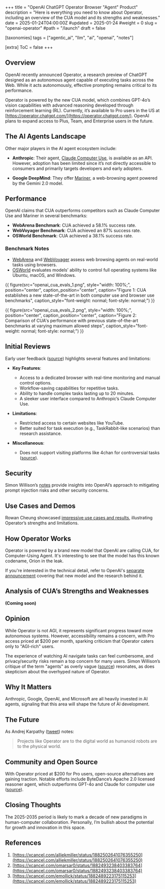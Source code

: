 +++
title = "OpenAI ChatGPT Operator Browser \"Agent\" Product"
description = "Here is everything you need to know about Operator, including an overview of the CUA model and its strengths and weaknesses."
date = 2025-01-24T04:00:00Z
#updated = 2025-01-24
#weight = 0
slug = "openai-operator"
#path = "/launch"
draft = false

[taxonomies]
tags = ["agentic_ai", "llm", "ai", "openai", "notes"]

[extra]
ToC = false
+++

## Overview

OpenAI recently announced Operator, a research preview of ChatGPT designed as an autonomous agent capable of executing tasks across the Web. While it acts autonomously, effective prompting remains critical to its performance.

Operator is powered by the new CUA model, which combines GPT-4o’s vision capabilities with advanced reasoning developed through reinforcement learning (RL). Currently, it’s available to Pro users in the US at [https://operator.chatgpt.com/](https://operator.chatgpt.com/). OpenAI plans to expand access to Plus, Team, and Enterprise users in the future.

## The AI Agents Landscape

Other major players in the AI agent ecosystem include:

- **Anthropic**: Their agent, [Claude Computer Use](https://www.anthropic.com/news/3-5-models-and-computer-use), is available as an API. However, adoption has been limited since it’s not directly accessible to consumers and primarily targets developers and early adopters.

- **Google DeepMind**: They offer [Mariner](https://deepmind.google/technologies/project-mariner/), a web-browsing agent powered by the Gemini 2.0 model.

## Performance

OpenAI claims that CUA outperforms competitors such as Claude Computer Use and Mariner in several benchmarks:

- **WebArena Benchmark**: CUA achieved a 58.1% success rate.
- **WebVoyager Benchmark**: CUA achieved an 87% success rate.
- **OSWorld Benchmark**: CUA achieved a 38.1% success rate.

### Benchmark Notes
- [WebArena](https://arxiv.org/abs/2307.13854) and [WebVoyager](https://arxiv.org/abs/2401.13919) assess web browsing agents on real-world tasks using browsers.
- [OSWorld](https://arxiv.org/abs/2404.07972) evaluates models’ ability to control full operating systems like Ubuntu, macOS, and Windows.

{{ figure(src="openai_cua_evals_1.png",
       style="width: 100%;",
       position="center",
       caption_position="center",
       caption="Figure 1: CUA establishes a new state-of-the-art in both computer use and browser use benchmarks",
       caption_style="font-weight: normal; font-style: normal;") }}

{{ figure(src="openai_cua_evals_2.png",
       style="width: 100%;",
       position="center",
       caption_position="center",
       caption="Figure 2: Comparison of CUA's performance with previous state-of-the-art benchmarks at varying maximum allowed steps",
       caption_style="font-weight: normal; font-style: normal;") }}

## Initial Reviews

Early user feedback ([source](https://every.to/chain-of-thought/we-tried-openai-s-new-agent-here-s-what-we-found)) highlights several features and limitations:

- **Key Features**:
  - Access to a dedicated browser with real-time monitoring and manual control options.
  - Workflow-saving capabilities for repetitive tasks.
  - Ability to handle complex tasks lasting up to 20 minutes.
  - A sleeker user interface compared to Anthropic’s Claude Computer Use.

- **Limitations**:
  - Restricted access to certain websites like YouTube.
  - Better suited for task execution (e.g., TaskRabbit-like scenarios) than research assistance.

- **Miscellaneous**:
  - Does not support visiting platforms like 4chan for controversial tasks ([source](https://xcancel.com/adonis_singh/status/1882565296067887254)).

## Security

Simon Willison’s [notes](https://simonwillison.net/2025/Jan/23/introducing-operator/) provide insights into OpenAI’s approach to mitigating prompt injection risks and other security concerns.

## Use Cases and Demos

Rowan Cheung showcased [impressive use cases and results](https://xcancel.com/rowancheung/status/1882489477769072779), illustrating Operator’s strengths and limitations.

## How Operator Works

Operator is powered by a brand new model that OpenAI are calling CUA, for Computer-Using Agent. It's interesting to see that the model has this known codename, Orion in the leak.

If you're interested in the technical detail, refer to OpenAI's [separate announcement](https://openai.com/index/computer-using-agent/) covering that new model and the research behind it.

## Analysis of CUA’s Strengths and Weaknesses

**(Coming soon)**

## Opinion

While Operator is not AGI, it represents significant progress toward more autonomous systems. However, accessibility remains a concern, with Pro access priced at $200 per month, sparking criticism that Operator caters only to "AGI-rich" users.

The experience of watching AI navigate tasks can feel cumbersome, and privacy/security risks remain a top concern for many users. Simon Willison’s critique of the term "agents" as overly vague ([source](https://simonwillison.net/2024/Dec/31/llms-in-2024/#-agents-still-haven-t-really-happened-yet)) resonates, as does skepticism about the overhyped nature of Operator.

## Why It Matters

Anthropic, Google, OpenAI, and Microsoft are all heavily invested in AI agents, signaling that this area will shape the future of AI development.

## The Future

As Andrej Karpathy ([tweet](https://xcancel.com/karpathy/status/1882544526033924438)) notes:

> Projects like Operator are to the digital world as humanoid robots are to the physical world.

## Community and Open Source

With Operator priced at $200 for Pro users, open-source alternatives are gaining traction. Notable efforts include ByteDance’s Apache 2.0 licensed reasoner agent, which outperforms GPT-4o and Claude for computer use ([source](https://venturebeat.com/ai/bytedances-ui-tars-can-take-over-your-computer-outperforms-gpt-4o-and-claude/)).

## Closing Thoughts

The 2025-2035 period is likely to mark a decade of new paradigms in human-computer collaboration. Personally, I’m bullish about the potential for growth and innovation in this space.

## References

1. [https://xcancel.com/alliekmiller/status/1882502641076355250](https://xcancel.com/alliekmiller/status/1882502641076355250)
2. [https://xcancel.com/omarsar0/status/1882493238403383764](https://xcancel.com/omarsar0/status/1882493238403383764)
3. [https://xcancel.com/emollick/status/1882489223175115253](https://xcancel.com/emollick/status/1882489223175115253)


